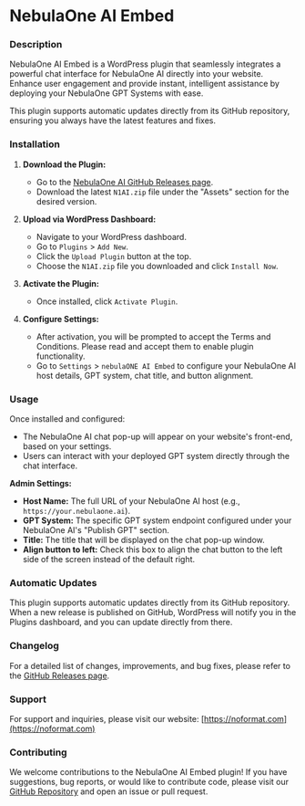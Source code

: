 # NebulaOne AI Embed

### Description

NebulaOne AI Embed is a WordPress plugin that seamlessly integrates a powerful chat interface for NebulaOne AI directly into your website. Enhance user engagement and provide instant, intelligent assistance by deploying your NebulaOne GPT Systems with ease.

This plugin supports automatic updates directly from its GitHub repository, ensuring you always have the latest features and fixes.

### Installation

1.  **Download the Plugin:**

    - Go to the [NebulaOne AI GitHub Releases page](https://github.com/wearenoformat/N1AI/releases).
    - Download the latest `N1AI.zip` file under the "Assets" section for the desired version.

2.  **Upload via WordPress Dashboard:**

    - Navigate to your WordPress dashboard.
    - Go to `Plugins` > `Add New`.
    - Click the `Upload Plugin` button at the top.
    - Choose the `N1AI.zip` file you downloaded and click `Install Now`.

3.  **Activate the Plugin:**

    - Once installed, click `Activate Plugin`.

4.  **Configure Settings:**
    - After activation, you will be prompted to accept the Terms and Conditions. Please read and accept them to enable plugin functionality.
    - Go to `Settings` > `nebulaONE AI Embed` to configure your NebulaOne AI host details, GPT system, chat title, and button alignment.

### Usage

Once installed and configured:

- The NebulaOne AI chat pop-up will appear on your website's front-end, based on your settings.
- Users can interact with your deployed GPT system directly through the chat interface.

**Admin Settings:**

- **Host Name:** The full URL of your NebulaOne AI host (e.g., `https://your.nebulaone.ai`).
- **GPT System:** The specific GPT system endpoint configured under your NebulaOne AI's "Publish GPT" section.
- **Title:** The title that will be displayed on the chat pop-up window.
- **Align button to left:** Check this box to align the chat button to the left side of the screen instead of the default right.

### Automatic Updates

This plugin supports automatic updates directly from its GitHub repository. When a new release is published on GitHub, WordPress will notify you in the Plugins dashboard, and you can update directly from there.

### Changelog

For a detailed list of changes, improvements, and bug fixes, please refer to the [GitHub Releases page](https://github.com/wearenoformat/N1AI/releases).

### Support

For support and inquiries, please visit our website: [https://noformat.com](https://noformat.com)

### Contributing

We welcome contributions to the NebulaOne AI Embed plugin! If you have suggestions, bug reports, or would like to contribute code, please visit our [GitHub Repository](https://github.com/wearenoformat/N1AI) and open an issue or pull request.
